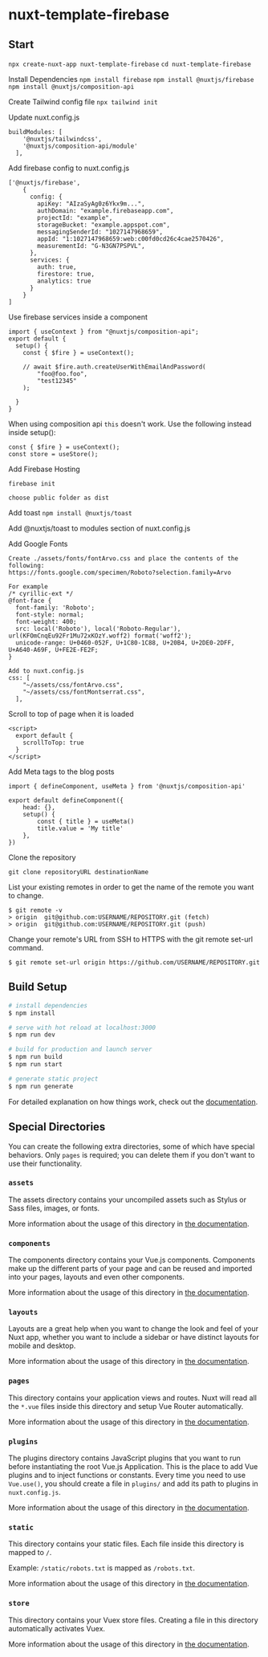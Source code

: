 # nuxt-template-firebase

## Start
`npx create-nuxt-app nuxt-template-firebase`
`cd nuxt-template-firebase`

Install Dependencies
`npm install firebase`
`npm install @nuxtjs/firebase`
`npm install @nuxtjs/composition-api`

Create Tailwind config file
`npx tailwind init`

Update nuxt.config.js
```
buildModules: [
    '@nuxtjs/tailwindcss',
    '@nuxtjs/composition-api/module'
  ],
```

Add firebase config to nuxt.config.js
```
['@nuxtjs/firebase',
    {
      config: {
        apiKey: "AIzaSyAg0z6Ykx9m...",
        authDomain: "example.firebaseapp.com",
        projectId: "example",
        storageBucket: "example.appspot.com",
        messagingSenderId: "1027147968659",
        appId: "1:1027147968659:web:c00fd0cd26c4cae2570426",
        measurementId: "G-N3GN7PSPVL",
      },
      services: {
        auth: true,
        firestore: true,
        analytics: true
      }
    }
]
```

Use firebase services inside a component
```
import { useContext } from "@nuxtjs/composition-api";
export default {
  setup() {
    const { $fire } = useContext();

    // await $fire.auth.createUserWithEmailAndPassword(
        "foo@foo.foo",
        "test12345"
    );

  }
}
```
When using composition api `this` doesn't work. Use the following instead inside setup():
```
const { $fire } = useContext();
const store = useStore();
```

Add Firebase Hosting
```
firebase init

choose public folder as dist

```

Add toast
`npm install @nuxtjs/toast`

Add @nuxtjs/toast to modules section of nuxt.config.js


Add Google Fonts
```
Create ./assets/fonts/fontArvo.css and place the contents of the following:
https://fonts.google.com/specimen/Roboto?selection.family=Arvo

For example
/* cyrillic-ext */
@font-face {
  font-family: 'Roboto';
  font-style: normal;
  font-weight: 400;
  src: local('Roboto'), local('Roboto-Regular'), url(KFOmCnqEu92Fr1Mu72xKOzY.woff2) format('woff2');
  unicode-range: U+0460-052F, U+1C80-1C88, U+20B4, U+2DE0-2DFF, U+A640-A69F, U+FE2E-FE2F;
}

Add to nuxt.config.js
css: [
    "~/assets/css/fontArvo.css",
    "~/assets/css/fontMontserrat.css",
  ],
```

Scroll to top of page when it is loaded
```
<script>
  export default {
    scrollToTop: true
  }
</script>

```

Add Meta tags to the blog posts
```
import { defineComponent, useMeta } from '@nuxtjs/composition-api'

export default defineComponent({
    head: {},
    setup() {
        const { title } = useMeta()
        title.value = 'My title'
    },
})
```


Clone the repository
```
git clone repositoryURL destinationName
```
List your existing remotes in order to get the name of the remote you want to change.
```
$ git remote -v
> origin  git@github.com:USERNAME/REPOSITORY.git (fetch)
> origin  git@github.com:USERNAME/REPOSITORY.git (push)
```
Change your remote's URL from SSH to HTTPS with the git remote set-url command.
```
$ git remote set-url origin https://github.com/USERNAME/REPOSITORY.git
```


## Build Setup

```bash
# install dependencies
$ npm install

# serve with hot reload at localhost:3000
$ npm run dev

# build for production and launch server
$ npm run build
$ npm run start

# generate static project
$ npm run generate
```

For detailed explanation on how things work, check out the [documentation](https://nuxtjs.org).

## Special Directories

You can create the following extra directories, some of which have special behaviors. Only `pages` is required; you can delete them if you don't want to use their functionality.

### `assets`

The assets directory contains your uncompiled assets such as Stylus or Sass files, images, or fonts.

More information about the usage of this directory in [the documentation](https://nuxtjs.org/docs/2.x/directory-structure/assets).

### `components`

The components directory contains your Vue.js components. Components make up the different parts of your page and can be reused and imported into your pages, layouts and even other components.

More information about the usage of this directory in [the documentation](https://nuxtjs.org/docs/2.x/directory-structure/components).

### `layouts`

Layouts are a great help when you want to change the look and feel of your Nuxt app, whether you want to include a sidebar or have distinct layouts for mobile and desktop.

More information about the usage of this directory in [the documentation](https://nuxtjs.org/docs/2.x/directory-structure/layouts).


### `pages`

This directory contains your application views and routes. Nuxt will read all the `*.vue` files inside this directory and setup Vue Router automatically.

More information about the usage of this directory in [the documentation](https://nuxtjs.org/docs/2.x/get-started/routing).

### `plugins`

The plugins directory contains JavaScript plugins that you want to run before instantiating the root Vue.js Application. This is the place to add Vue plugins and to inject functions or constants. Every time you need to use `Vue.use()`, you should create a file in `plugins/` and add its path to plugins in `nuxt.config.js`.

More information about the usage of this directory in [the documentation](https://nuxtjs.org/docs/2.x/directory-structure/plugins).

### `static`

This directory contains your static files. Each file inside this directory is mapped to `/`.

Example: `/static/robots.txt` is mapped as `/robots.txt`.

More information about the usage of this directory in [the documentation](https://nuxtjs.org/docs/2.x/directory-structure/static).

### `store`

This directory contains your Vuex store files. Creating a file in this directory automatically activates Vuex.

More information about the usage of this directory in [the documentation](https://nuxtjs.org/docs/2.x/directory-structure/store).
